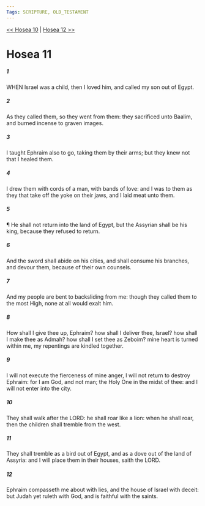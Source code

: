 ```yaml
---
Tags: SCRIPTURE, OLD_TESTAMENT
---
```


[<< Hosea 10](OLD_TESTAMENT/28_Hosea/Hosea_10.md) | [Hosea 12 >>](OLD_TESTAMENT/28_Hosea/Hosea_12.md)

# Hosea 11

##### 1

WHEN Israel was a child, then I loved him, and called my son out of Egypt.

##### 2

As they called them, so they went from them: they sacrificed unto Baalim, and burned incense to graven images.

##### 3

I taught Ephraim also to go, taking them by their arms; but they knew not that I healed them.

##### 4

I drew them with cords of a man, with bands of love: and I was to them as they that take off the yoke on their jaws, and I laid meat unto them.

##### 5

¶ He shall not return into the land of Egypt, but the Assyrian shall be his king, because they refused to return.

##### 6

And the sword shall abide on his cities, and shall consume his branches, and devour them, because of their own counsels.

##### 7

And my people are bent to backsliding from me: though they called them to the most High, none at all would exalt him.

##### 8

How shall I give thee up, Ephraim? how shall I deliver thee, Israel? how shall I make thee as Admah? how shall I set thee as Zeboim? mine heart is turned within me, my repentings are kindled together.

##### 9

I will not execute the fierceness of mine anger, I will not return to destroy Ephraim: for I am God, and not man; the Holy One in the midst of thee: and I will not enter into the city.

##### 10

They shall walk after the LORD: he shall roar like a lion: when he shall roar, then the children shall tremble from the west.

##### 11

They shall tremble as a bird out of Egypt, and as a dove out of the land of Assyria: and I will place them in their houses, saith the LORD.

##### 12

Ephraim compasseth me about with lies, and the house of Israel with deceit: but Judah yet ruleth with God, and is faithful with the saints.
